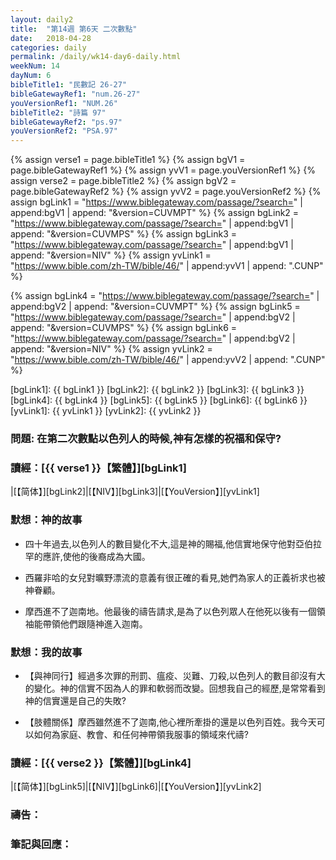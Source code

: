 ```yaml
---
layout: daily2
title:  "第14週 第6天 二次數點"
date:   2018-04-28
categories: daily
permalink: /daily/wk14-day6-daily.html
weekNum: 14
dayNum: 6
bibleTitle1: "民數記 26-27"
bibleGatewayRef1: "num.26-27"
youVersionRef1: "NUM.26"
bibleTitle2: "詩篇 97"
bibleGatewayRef2: "ps.97"
youVersionRef2: "PSA.97"
---
```


{% assign verse1 = page.bibleTitle1 %}
{% assign bgV1 = page.bibleGatewayRef1 %}
{% assign yvV1 = page.youVersionRef1 %}
{% assign verse2 = page.bibleTitle2 %}
{% assign bgV2 = page.bibleGatewayRef2 %}
{% assign yvV2 = page.youVersionRef2 %}
{% assign bgLink1 = "https://www.biblegateway.com/passage/?search=" | append:bgV1 | append: "&version=CUVMPT" %}
{% assign bgLink2 = "https://www.biblegateway.com/passage/?search=" | append:bgV1 | append: "&version=CUVMPS" %}
{% assign bgLink3 = "https://www.biblegateway.com/passage/?search=" | append:bgV1 | append: "&version=NIV" %}
{% assign yvLink1 = "https://www.bible.com/zh-TW/bible/46/" | append:yvV1 | append: ".CUNP" %}

{% assign bgLink4 = "https://www.biblegateway.com/passage/?search=" | append:bgV2 | append: "&version=CUVMPT" %}
{% assign bgLink5 = "https://www.biblegateway.com/passage/?search=" | append:bgV2 | append: "&version=CUVMPS" %}
{% assign bgLink6 = "https://www.biblegateway.com/passage/?search=" | append:bgV2 | append: "&version=NIV" %}
{% assign yvLink2 = "https://www.bible.com/zh-TW/bible/46/" | append:yvV2 | append: ".CUNP" %}

[bgLink1]: {{ bgLink1 }}
[bgLink2]: {{ bgLink2 }}
[bgLink3]: {{ bgLink3 }}
[bgLink4]: {{ bgLink4 }}
[bgLink5]: {{ bgLink5 }}
[bgLink6]: {{ bgLink6 }}
[yvLink1]: {{ yvLink1 }}
[yvLink2]: {{ yvLink2 }}

### 問題: 在第二次數點以色列人的時候,神有怎樣的祝福和保守?

### 讀經：[{{ verse1 }}【繁體】][bgLink1] 

|[【简体】][bgLink2]|[【NIV】][bgLink3]|[【YouVersion】][yvLink1] 

### 默想：神的故事 

+ 四十年過去,以色列人的數目變化不大,這是神的賜福,他信實地保守他對亞伯拉罕的應許,使他的後裔成為大國。

+ 西羅非哈的女兒對曠野漂流的意義有很正確的看見,她們為家人的正義祈求也被神眷顧。

+ 摩西進不了迦南地。他最後的禱告請求,是為了以色列眾人在他死以後有一個領袖能帶領他們跟隨神進入迦南。

### 默想：我的故事 

+ 【與神同行】經過多次罪的刑罰、瘟疫、災難、刀殺,以色列人的數目卻沒有大的變化。神的信實不因為人的罪和軟弱而改變。回想我自己的經歷,是常常看到神的信實還是自己的失敗?

+ 【肢體關係】摩西雖然進不了迦南,他心裡所牽掛的還是以色列百姓。我今天可以如何為家庭、教會、和任何神帶領我服事的領域來代禱?

### 讀經：[{{ verse2 }}【繁體】][bgLink4]

|[【简体】][bgLink5]|[【NIV】][bgLink6]|[【YouVersion】][yvLink2]

### 禱告：

### 筆記與回應：
